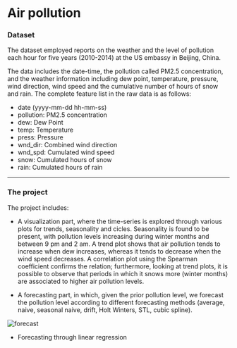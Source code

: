 # Air pollution

### Dataset ###

The dataset employed reports on the weather and the level of pollution each hour for five years (2010-2014) at the US embassy in Beijing, China.

The data includes the date-time, the pollution called PM2.5 concentration, and the weather information including dew point, temperature, pressure, wind direction, wind speed and the cumulative number of hours of snow and rain. The complete feature list in the raw data is as follows:

- date (yyyy-mm-dd hh-mm-ss)
- pollution: PM2.5 concentration
- dew: Dew Point
- temp: Temperature
- press: Pressure
- wnd_dir: Combined wind direction
- wnd_spd: Cumulated wind speed
- snow: Cumulated hours of snow
- rain: Cumulated hours of rain

 ---

 ### The project ###
 
The project includes:
- A visualization part, where the time-series is explored through various plots for trends, seasonality and cicles. Seasonality is found to be present, with pollution levels increasing during winter months and between 9 pm and 2 am. A trend plot shows that air pollution tends to increase when dew increases, whereas it tends to decrease when the wind speed decreases. A correlation plot using the Spearman coefficient confirms the relation; furthermore, looking at trend plots, it is possible to observe that periods in which it snows more (winter months) are associated to higher air pollution levels.
 
- A forecasting part, in which, given the prior pollution level, we forecast the pollution level according to different forecasting methods (average, naive, seasonal naive, drift, Holt Winters, STL, cubic spline).

![forecast](https://github.com/alessiapetracin/pollution/assets/126952273/100909e0-e8df-4067-9848-7620bfd3dc85)

- Forecasting through linear regression


